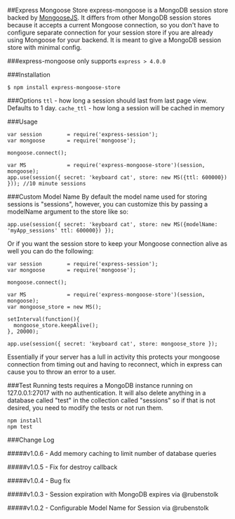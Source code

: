 ##Express Mongoose Store
express-mongoose is a MongoDB session store backed by [MongooseJS](http://mongoosejs.com/). It differs from other
MongoDB session stores because it accepts a current Mongoose connection, so you don't have to configure separate
connection for your session store if you are already using Mongoose for your backend. It is meant to give a MongoDB
session store with minimal config.

###express-mongoose only supports ````express > 4.0.0````

###Installation
````
$ npm install express-mongoose-store
````

###Options
```ttl``` - how long a session should last from last page view. Defaults to 1 day.
```cache_ttl``` - how long a session will be cached in memory

###Usage
````
var session        = require('express-session');
var mongoose       = require('mongoose');

mongoose.connect();

var MS             = require('express-mongoose-store')(session, mongoose);
app.use(session({ secret: 'keyboard cat', store: new MS({ttl: 600000}) })); //10 minute sessions
````

###Custom Model Name
By default the model name used for storing sessions is "sessions", however, you can customize this by
passing a modelName argument to the store like so:

````
app.use(session({ secret: 'keyboard cat', store: new MS({modelName: 'myApp_sessions' ttl: 600000}) });
````


Or if you want the session store to keep your Mongoose connection alive as well you can do the following:

````
var session        = require('express-session');
var mongoose       = require('mongoose');

mongoose.connect();

var MS             = require('express-mongoose-store')(session, mongoose);
var mongoose_store = new MS();

setInterval(function(){
  mongoose_store.keepAlive();
}, 20000);

app.use(session({ secret: 'keyboard cat', store: mongoose_store });
````

Essentially if your server has a lull in activity this protects your mongoose connection from timing out and having to reconnect, which in express can cause you to throw an error to a user.


###Test
Running tests requires a MongoDB instance running on 127.0.0.1:27017 with no authentication. It will also
delete anything in a database called "test" in the collection called "sessions" so if that is not desired, you
need to modify the tests or not run them.

````
npm install
npm test
````

###Change Log

#####v1.0.6 - Add memory caching to limit number of database queries

#####v1.0.5 - Fix for destroy callback

#####v1.0.4 - Bug fix

#####v1.0.3 - Session expiration with MongoDB expires via @rubenstolk

#####v1.0.2 - Configurable Model Name for Session via @rubenstolk

